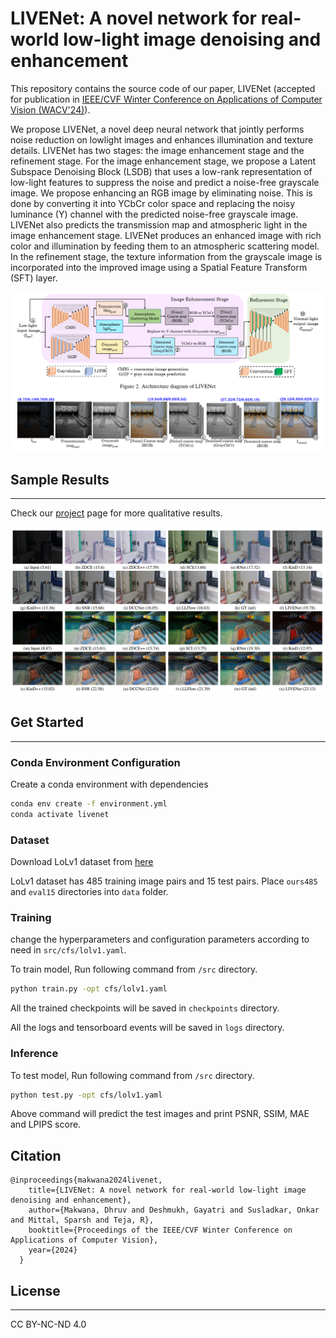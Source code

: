 LIVENet: A novel network for real-world low-light image denoising and
enhancement
==============================

This repository contains the source code of our paper, LIVENet (accepted for publication in <a href="https://wacv2024.thecvf.com/">IEEE/CVF Winter Conference on Applications of Computer Vision (WACV'24)</a>).

We propose LIVENet, a novel deep neural network that jointly performs noise reduction on lowlight images and enhances illumination and texture details. LIVENet has two stages: the image enhancement stage and the refinement stage. For the image enhancement stage, we propose a Latent Subspace Denoising Block (LSDB) that uses a low-rank representation of low-light features to suppress the noise and predict a noise-free grayscale image. We propose enhancing an RGB image by eliminating noise. This is done by converting it into YCbCr color space and replacing the noisy luminance (Y) channel with the predicted noise-free grayscale image. LIVENet also predicts the transmission map and atmospheric light in the image enhancement stage. LIVENet produces an enhanced image with rich color and illumination by feeding them to an atmospheric scattering model. In the refinement stage, the texture information from the grayscale image is incorporated into the improved image using a Spatial Feature Transform (SFT) layer.

<img src="assets/Arch.png">


## Sample Results
<hr>

Check our <a href="https://candlelabai.github.io/LiveNet/">project</a> page for more qualitative results.

<p align="center"><img src="assets/results.png" width="840"></p>

## Get Started
<hr>

### Conda Environment Configuration

Create a conda environment with dependencies
```bash
conda env create -f environment.yml
conda activate livenet
```

### Dataset

Download LoLv1 dataset from <a href="https://daooshee.github.io/BMVC2018website/">here</a>

LoLv1 dataset has 485 training image pairs and 15 test pairs. Place `ours485` and `eval15` directories into `data` folder. 

### Training

change the hyperparameters and configuration parameters according to need in ```src/cfs/lolv1.yaml```.

To train model, Run following command from ```/src``` directory.

```bash
python train.py -opt cfs/lolv1.yaml
``` 

All the trained checkpoints will be saved in ```checkpoints``` directory.

All the logs and tensorboard events will be saved in ```logs``` directory.

### Inference

To test model, Run following command from ```/src``` directory.

```bash
python test.py -opt cfs/lolv1.yaml
``` 

Above command will predict the test images and print PSNR, SSIM, MAE and LPIPS score.

## Citation
```
@inproceedings{makwana2024livenet,
    title={LIVENet: A novel network for real-world low-light image denoising and enhancement},
    author={Makwana, Dhruv and Deshmukh, Gayatri and Susladkar, Onkar and Mittal, Sparsh and Teja, R},
    booktitle={Proceedings of the IEEE/CVF Winter Conference on Applications of Computer Vision},
    year={2024}
  } 
```

## License
<hr>
CC BY-NC-ND 4.0
